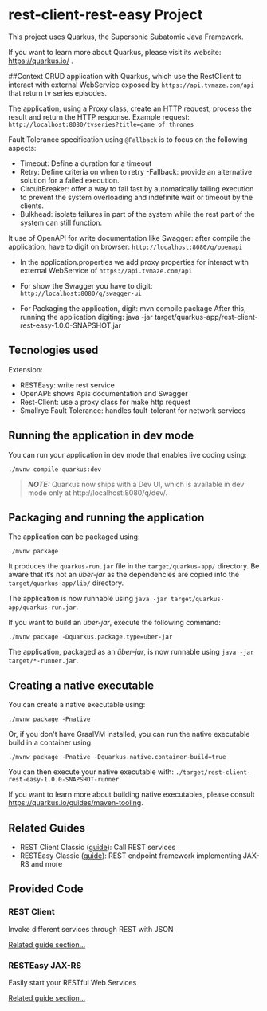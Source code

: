 # rest-client-rest-easy Project

This project uses Quarkus, the Supersonic Subatomic Java Framework.

If you want to learn more about Quarkus, please visit its website: https://quarkus.io/ .

##Context
CRUD application with Quarkus, which use the RestClient to interact with external WebService exposed 
by `https://api.tvmaze.com/api` that return tv series episodes.

The application, using a Proxy class, create an HTTP request, process the result and return the HTTP response.
Example request: `http://localhost:8080/tvseries?title=game of thrones`

Fault Tolerance specification using `@Fallback` is to focus on the following aspects:
- Timeout: Define a duration for a timeout
- Retry: Define criteria on when to retry
 -Fallback: provide an alternative solution for a failed execution.
- CircuitBreaker: offer a way to fail fast by automatically failing execution to prevent the system overloading and indefinite wait or timeout by the clients.
- Bulkhead: isolate failures in part of the system while the rest part of the system can still function.

It use of OpenAPI for write documentation like Swagger: after compile the application,
have to digit on browser: `http://localhost:8080/q/openapi`

- In the application.properties we add proxy properties for interact with external WebService
of `https://api.tvmaze.com/api`

- For show the Swagger you have to digit: `http://localhost:8080/q/swagger-ui`

- For Packaging the application, digit: mvn compile package
After this, running the application digiting: 
java -jar target/quarkus-app/rest-client-rest-easy-1.0.0-SNAPSHOT.jar

## Tecnologies used
Extension:
- RESTEasy: write rest service
- OpenAPI: shows Apis documentation and Swagger
- Rest-Client: use a proxy class for make http request
- Smallrye Fault Tolerance: handles fault-tolerant for network services

## Running the application in dev mode

You can run your application in dev mode that enables live coding using:
```shell script
./mvnw compile quarkus:dev
```

> **_NOTE:_**  Quarkus now ships with a Dev UI, which is available in dev mode only at http://localhost:8080/q/dev/.

## Packaging and running the application

The application can be packaged using:
```shell script
./mvnw package
```
It produces the `quarkus-run.jar` file in the `target/quarkus-app/` directory.
Be aware that it’s not an _über-jar_ as the dependencies are copied into the `target/quarkus-app/lib/` directory.

The application is now runnable using `java -jar target/quarkus-app/quarkus-run.jar`.

If you want to build an _über-jar_, execute the following command:
```shell script
./mvnw package -Dquarkus.package.type=uber-jar
```

The application, packaged as an _über-jar_, is now runnable using `java -jar target/*-runner.jar`.

## Creating a native executable

You can create a native executable using: 
```shell script
./mvnw package -Pnative
```

Or, if you don't have GraalVM installed, you can run the native executable build in a container using: 
```shell script
./mvnw package -Pnative -Dquarkus.native.container-build=true
```

You can then execute your native executable with: `./target/rest-client-rest-easy-1.0.0-SNAPSHOT-runner`

If you want to learn more about building native executables, please consult https://quarkus.io/guides/maven-tooling.

## Related Guides

- REST Client Classic ([guide](https://quarkus.io/guides/rest-client)): Call REST services
- RESTEasy Classic ([guide](https://quarkus.io/guides/resteasy)): REST endpoint framework implementing JAX-RS and more

## Provided Code

### REST Client

Invoke different services through REST with JSON

[Related guide section...](https://quarkus.io/guides/rest-client)

### RESTEasy JAX-RS

Easily start your RESTful Web Services

[Related guide section...](https://quarkus.io/guides/getting-started#the-jax-rs-resources)
